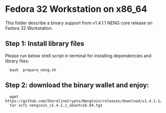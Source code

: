 # Fedora 32 Workstation on x86_64

This folder describe a binary support from v1.4.1.1 NENG core release on Fedora 32 Workstation.

## Step 1: Install library files
Please run below shell script in terminal for installing dependencies and library files:
```
  bash  prepare_neng.sh
```

## Step 2: download the binary wallet and enjoy:
```
  wget https://github.com/ShorelineCrypto/NengCoin/releases/download/v1.4.1.1/nengcoin_v1.4.1.1_ubuntu16.04.tgz
  tar xvfz nengcoin_v1.4.1.1_ubuntu16.04.tgz
```
